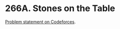 # 266A. Stones on the Table

[Problem statement on Codeforces](https://codeforces.com/problemset/problem/266/A?locale=en).